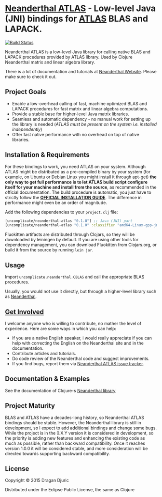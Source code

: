 # [Neanderthal ATLAS](http://neanderthal.uncomplicate.org) - Low-level Java (JNI) bindings for [ATLAS](httl://http://math-atlas.sourceforge.net/) BLAS and LAPACK.
[![Build Status](https://secure.travis-ci.org/uncomplicate/fluokitten.png)](https://travis-ci.org/uncomplicate/neanderthal-atlas)

Neanderthal ATLAS is a low-level Java library for calling native BLAS and LAPACK procedures provided by ATLAS library. Used by Clojure Neanderthal matrix and linear algebra library.

There is a lot of documentation and tutorials at [Neanderthal Website](http://neanderthal.uncomplicate.org). Please make sure to check it out.

## Project Goals

* Enable a low-overhead calling of fast, machine optimized BLAS and LAPACK procedures for fast matrix and linear algebra computations.
* Provide a stable base for higher-level Java matrix libraries.
* Seamless and automatic dependency - no manual work for setting up the library is needed (*ATLAS must be present on the system i.e. installed independently*)
* Offer fast native performance with no overhead on top of native libraries.

## Installation & Requirements

For these bindings to work, you need ATLAS on your system. Although ATLAS might be distributed as a pre-compiled binary by your system (for example, on  Ubuntu or Debian Linux you might install it through apt-get) **the only way to get full performance is to let ATLAS build script configure itself for your machine and install from the source**, as recommended in the official documentation. The build procedure is automatic, you just have to strictly follow the [**OFFICIAL INSTALLATION GUIDE**](http://math-atlas.sourceforge.net/atlas_install/). The difference in performance might even be an order of magnitude.

Add the following dependencies to your `project.clj` file:

```clojure
[uncomplicate/neanderthal-atlas "0.1.0"] ;; Java (JNI) part
[uncomplicate/neanderthal-atlas "0.1.0" :classifier "amd64-Linux-gpp-jni"] ;; native part, depends on your operating system.
```

Fluokitten artifacts are distributed through Clojars, so they will be downloaded by leiningen by default. If you are using other tools for dependency management, you can download Fluokitten from Clojars.org, or build it from the source by running `lein jar`.

## Usage

Import `uncomplicate.neanderthal.CBLAS` and call the appropriate BLAS procedures.

Usually, you would not use it directly, but through a higher-level library such as [Neanderthal](http://neanderthal.uncomplicate.org).

## [Get Involved](http://neanderthal.uncomplicate.org/articles/community.html)

I welcome anyone who is willing to contribute, no mather the level of experience. Here are some ways in which you can help:
* If you are a native English speaker, i would really appreciate if you can help with correcting the English on the Neanderthal site and in the documentation.
* Contribute articles and tutorials.
* Do code review of the Neanderthal code and suggest improvements.
* If you find bugs, report them via [Neanderthal ATLAS issue tracker](https://github.com/uncomplicate/neanderthal-atlas/issues).

## Documentation & Examples

See the documentation of Clojure-s [Neanderthal library](http://neanderthal.uncomplicate.org)

## Project Maturity

BLAS and ATLAS have a decades-long history, so Neanderthal ATLAS bindings should be stable.
However, the Neanderthal library is still in development, so I expect to add additional bindings and change some bugs.
While the project is in the 0.X.Y version it is considered in development, so the priority is adding new features and enhancing the existing code as much as possible, rather than backward compatibility.
Once it reaches version 1.0.0 it will be considered stable, and more consideration will be directed towards supporting backward compatibility.

## License

Copyright © 2015 Dragan Djuric

Distributed under the Eclipse Public License, the same as Clojure
